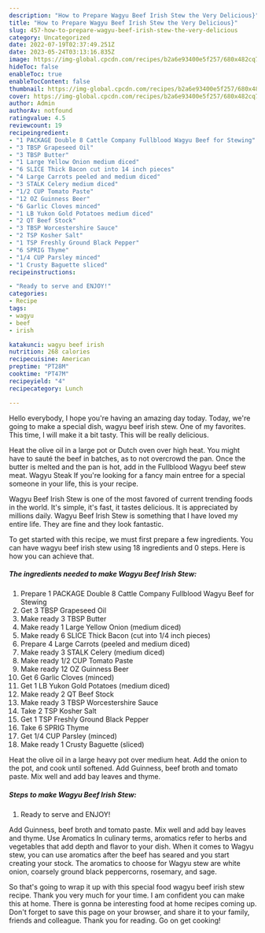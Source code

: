 ```yaml
---
description: "How to Prepare Wagyu Beef Irish Stew the Very Delicious}"
title: "How to Prepare Wagyu Beef Irish Stew the Very Delicious}"
slug: 457-how-to-prepare-wagyu-beef-irish-stew-the-very-delicious
category: Uncategorized
date: 2022-07-19T02:37:49.251Z
date: 2023-05-24T03:13:16.835Z
image: https://img-global.cpcdn.com/recipes/b2a6e93400e5f257/680x482cq70/wagyu-beef-irish-stew-recipe-main-photo.jpg
hideToc: false
enableToc: true
enableTocContent: false
thumbnail: https://img-global.cpcdn.com/recipes/b2a6e93400e5f257/680x482cq70/wagyu-beef-irish-stew-recipe-main-photo.jpg
cover: https://img-global.cpcdn.com/recipes/b2a6e93400e5f257/680x482cq70/wagyu-beef-irish-stew-recipe-main-photo.jpg
author: Admin
authorAv: notfound
ratingvalue: 4.5
reviewcount: 19
recipeingredient:
- "1 PACKAGE Double 8 Cattle Company Fullblood Wagyu Beef for Stewing"
- "3 TBSP Grapeseed Oil"
- "3 TBSP Butter"
- "1 Large Yellow Onion medium diced"
- "6 SLICE Thick Bacon cut into 14 inch pieces"
- "4 Large Carrots peeled and medium diced"
- "3 STALK Celery medium diced"
- "1/2 CUP Tomato Paste"
- "12 OZ Guinness Beer"
- "6 Garlic Cloves minced"
- "1 LB Yukon Gold Potatoes medium diced"
- "2 QT Beef Stock"
- "3 TBSP Worcestershire Sauce"
- "2 TSP Kosher Salt"
- "1 TSP Freshly Ground Black Pepper"
- "6 SPRIG Thyme"
- "1/4 CUP Parsley minced"
- "1 Crusty Baguette sliced"
recipeinstructions:

- "Ready to serve and ENJOY!"
categories:
- Recipe
tags:
- wagyu
- beef
- irish

katakunci: wagyu beef irish 
nutrition: 268 calories
recipecuisine: American
preptime: "PT28M"
cooktime: "PT47M"
recipeyield: "4"
recipecategory: Lunch

---
```



Hello everybody, I hope you're having an amazing day today. Today, we're going to make a special dish, wagyu beef irish stew. One of my favorites. This time, I will make it a bit tasty. This will be really delicious.

Heat the olive oil in a large pot or Dutch oven over high heat. You might have to sauté the beef in batches, as to not overcrowd the pan. Once the butter is melted and the pan is hot, add in the Fullblood Wagyu beef stew meat. Wagyu Steak If you&#39;re looking for a fancy main entree for a special someone in your life, this is your recipe.

Wagyu Beef Irish Stew is one of the most favored of current trending foods in the world. It's simple, it's fast, it tastes delicious. It is appreciated by millions daily. Wagyu Beef Irish Stew is something that I have loved my entire life. They are fine and they look fantastic.


To get started with this recipe, we must first prepare a few ingredients. You can have wagyu beef irish stew using 18 ingredients and 0 steps. Here is how you can achieve that.

<!--inarticleads1-->

##### The ingredients needed to make Wagyu Beef Irish Stew:

1. Prepare 1 PACKAGE Double 8 Cattle Company Fullblood Wagyu Beef for Stewing
1. Get 3 TBSP Grapeseed Oil
1. Make ready 3 TBSP Butter
1. Make ready 1 Large Yellow Onion (medium diced)
1. Make ready 6 SLICE Thick Bacon (cut into 1/4 inch pieces)
1. Prepare 4 Large Carrots (peeled and medium diced)
1. Make ready 3 STALK Celery (medium diced)
1. Make ready 1/2 CUP Tomato Paste
1. Make ready 12 OZ Guinness Beer
1. Get 6 Garlic Cloves (minced)
1. Get 1 LB Yukon Gold Potatoes (medium diced)
1. Make ready 2 QT Beef Stock
1. Make ready 3 TBSP Worcestershire Sauce
1. Take 2 TSP Kosher Salt
1. Get 1 TSP Freshly Ground Black Pepper
1. Take 6 SPRIG Thyme
1. Get 1/4 CUP Parsley (minced)
1. Make ready 1 Crusty Baguette (sliced)


Heat the olive oil in a large heavy pot over medium heat. Add the onion to the pot, and cook until softened. Add Guinness, beef broth and tomato paste. Mix well and add bay leaves and thyme. 

<!--inarticleads2-->

##### Steps to make Wagyu Beef Irish Stew:


1. Ready to serve and ENJOY!

Add Guinness, beef broth and tomato paste. Mix well and add bay leaves and thyme. Use Aromatics In culinary terms, aromatics refer to herbs and vegetables that add depth and flavor to your dish. When it comes to Wagyu stew, you can use aromatics after the beef has seared and you start creating your stock. The aromatics to choose for Wagyu stew are white onion, coarsely ground black peppercorns, rosemary, and sage. 

So that's going to wrap it up with this special food wagyu beef irish stew recipe. Thank you very much for your time. I am confident you can make this at home. There is gonna be interesting food at home recipes coming up. Don't forget to save this page on your browser, and share it to your family, friends and colleague. Thank you for reading. Go on get cooking!
